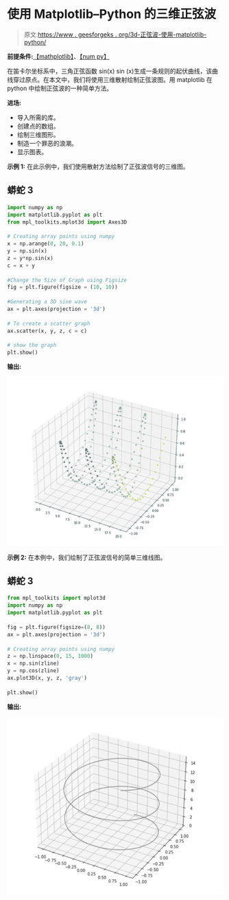 # 使用 Matplotlib–Python 的三维正弦波

> 原文:[https://www . geesforgeks . org/3d-正弦波-使用-matplotlib-python/](https://www.geeksforgeeks.org/3d-sine-wave-using-matplotlib-python/)

**前提条件:**[【mathplotlib】](https://www.geeksforgeeks.org/python-introduction-matplotlib/)、[【num py】](https://www.geeksforgeeks.org/numpy-in-python-set-1-introduction/)

在笛卡尔坐标系中，三角正弦函数 sin(x) sin (x)生成一条规则的起伏曲线，该曲线穿过原点。在本文中，我们将使用三维散射绘制正弦波图。用 matplotlib 在 python 中绘制正弦波的一种简单方法。

**进场:**

*   导入所需的库。
*   创建点的数组。
*   绘制三维图形。
*   制造一个罪恶的浪潮。
*   显示图表。

**示例 1:** 在此示例中，我们使用散射方法绘制了正弦波信号的三维图。

## 蟒蛇 3

```py
import numpy as np
import matplotlib.pyplot as plt
from mpl_toolkits.mplot3d import Axes3D

# Creating array points using numpy
x = np.arange(0, 20, 0.1)
y = np.sin(x)
z = y*np.sin(x)
c = x + y

#Change the Size of Graph using Figsize
fig = plt.figure(figsize = (10, 10))

#Generating a 3D sine wave
ax = plt.axes(projection = '3d')

# To create a scatter graph
ax.scatter(x, y, z, c = c)

# show the graph 
plt.show()
```

**输出:**

![](img/55eb8b8f9b6d9513e36bca86c33779d4.png)

**示例 2:** 在本例中，我们绘制了正弦波信号的简单三维线图。

## 蟒蛇 3

```py
from mpl_toolkits import mplot3d
import numpy as np
import matplotlib.pyplot as plt

fig = plt.figure(figsize=(8, 8))
ax = plt.axes(projection = '3d')

# Creating array points using numpy
z = np.linspace(0, 15, 1000)
x = np.sin(zline)
y = np.cos(zline)
ax.plot3D(x, y, z, 'gray')

plt.show()
```

**输出:**

![](img/bd2188b90fd744c9704cebe8caa519a1.png)
